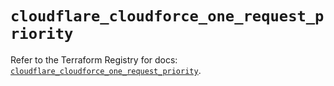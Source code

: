 # `cloudflare_cloudforce_one_request_priority`

Refer to the Terraform Registry for docs: [`cloudflare_cloudforce_one_request_priority`](https://registry.terraform.io/providers/cloudflare/cloudflare/5.1.0/docs/resources/cloudforce_one_request_priority).
